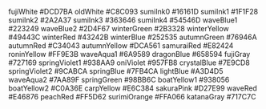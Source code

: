 fujiWhite     #DCD7BA
oldWhite      #C8C093
sumiInk0      #16161D
sumiInk1      #1F1F28
sumiInk2      #2A2A37
sumiInk3      #363646
sumiInk4      #54546D
waveBlue1     #223249
waveBlue2     #2D4F67
winterGreen   #2B3328
winterYellow  #49443C
winterRed     #43242B
winterBlue    #252535
autumnGreen   #76946A
autumnRed     #C34043
autumnYellow  #DCA561
samuraiRed    #E82424
roninYellow   #FF9E3B
waveAqua1     #6A9589
dragonBlue    #658594
fujiGray      #727169
springViolet1 #938AA9
oniViolet     #957FB8
crystalBlue   #7E9CD8
springViolet2 #9CABCA
springBlue    #7FB4CA
lightBlue     #A3D4D5
waveAqua2     #7AA89F
springGreen   #98BB6C
boatYellow1   #938056
boatYellow2   #C0A36E
carpYellow    #E6C384
sakuraPink    #D27E99
waveRed       #E46876
peachRed      #FF5D62
surimiOrange  #FFA066
katanaGray    #717C7C
